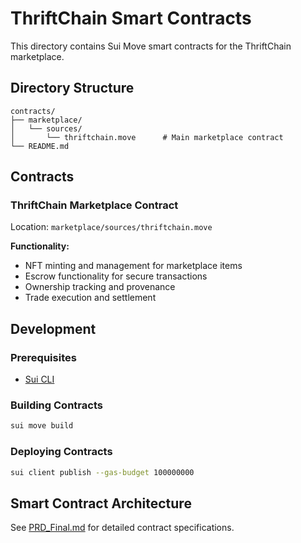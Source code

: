 # ThriftChain Smart Contracts

This directory contains Sui Move smart contracts for the ThriftChain marketplace.

## Directory Structure

```
contracts/
├── marketplace/
│   └── sources/
│       └── thriftchain.move      # Main marketplace contract
└── README.md
```

## Contracts

### ThriftChain Marketplace Contract

Location: `marketplace/sources/thriftchain.move`

**Functionality:**
- NFT minting and management for marketplace items
- Escrow functionality for secure transactions
- Ownership tracking and provenance
- Trade execution and settlement

## Development

### Prerequisites

- [Sui CLI](https://docs.sui.io/build/install)

### Building Contracts

```bash
sui move build
```

### Deploying Contracts

```bash
sui client publish --gas-budget 100000000
```

## Smart Contract Architecture

See [PRD_Final.md](../PRD_Final.md) for detailed contract specifications.
